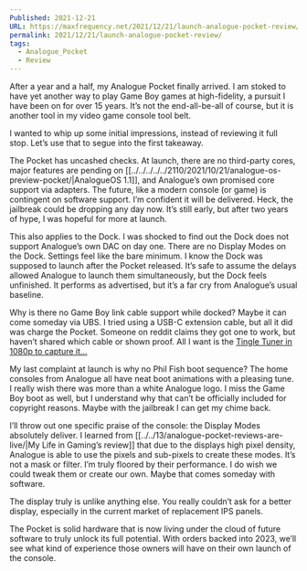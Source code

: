 ```yaml
---
Published: 2021-12-21
URL: https://maxfrequency.net/2021/12/21/launch-analogue-pocket-review/
permalink: 2021/12/21/launch-analogue-pocket-review/
tags:
  - Analogue_Pocket
  - Review
---
```

After a year and a half, my Analogue Pocket finally arrived. I am stoked to have yet another way to play Game Boy games at high-fidelity, a pursuit I have been on for over 15 years. It’s not the end-all-be-all of course, but it is another tool in my video game console tool belt.

I wanted to whip up some initial impressions, instead of reviewing it full stop. Let’s use that to segue into the first takeaway.

The Pocket has uncashed checks. At launch, there are no third-party cores, major features are pending on [[../../../../../2110/2021/10/21/analogue-os-preview-pocket/|AnalogueOS 1.1]], and Analogue’s own promised core support via adapters. The future, like a modern console (or game) is contingent on software support. I’m confident it will be delivered. Heck, the jailbreak could be dropping any day now. It’s still early, but after two years of hype, I was hopeful for more at launch.

This also applies to the Dock. I was shocked to find out the Dock does not support Analogue’s own DAC on day one. There are no Display Modes on the Dock. Settings feel like the bare minimum. I know the Dock was supposed to launch after the Pocket released. It’s safe to assume the delays allowed Analogue to launch them simultaneously, but the Dock feels unfinished. It performs as advertised, but it’s a far cry from Analogue’s usual baseline.

Why is there no Game Boy link cable support while docked? Maybe it can come someday via UBS. I tried using a USB-C extension cable, but all it did was charge the Pocket. Someone on reddit claims they got one to work, but haven’t shared which cable or shown proof. All I want is the [Tingle Tuner in 1080p to capture it…](https://twitter.com/MaxRoberts143/status/1472233626884612101)

My last complaint at launch is why no Phil Fish boot sequence? The home consoles from Analogue all have neat boot animations with a pleasing tune. I really wish there was more than a white Analogue logo. I miss the Game Boy boot as well, but I understand why that can’t be officially included for copyright reasons. Maybe with the jailbreak I can get my chime back.

I’ll throw out one specific praise of the console: the Display Modes absolutely deliver. I learned from [[../../13/analogue-pocket-reviews-are-live/|My Life in Gaming’s review]] that due to the displays high pixel density, Analogue is able to use the pixels and sub-pixels to create these modes. It’s not a mask or filter. I’m truly floored by their performance. I do wish we could tweak them or create our own. Maybe that comes someday with software.

The display truly is unlike anything else. You really couldn’t ask for a better display, especially in the current market of replacement IPS panels.

The Pocket is solid hardware that is now living under the cloud of future software to truly unlock its full potential. With orders backed into 2023, we’ll see what kind of experience those owners will have on their own launch of the console.